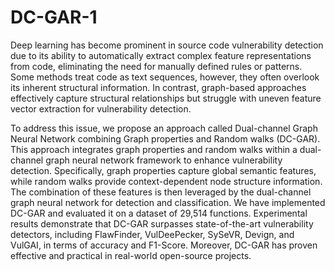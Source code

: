 # DC-GAR-1
Deep learning has become prominent in source code vulnerability detection due to its ability to automatically extract complex feature representations from code, eliminating the need for manually defined rules or patterns. Some methods treat code as text sequences, however, they often overlook its inherent structural information. In contrast, graph-based approaches effectively capture structural relationships but struggle with uneven feature vector extraction for vulnerability detection.

To address this issue, we propose an approach called Dual-channel Graph Neural Network combining Graph properties and Random walks (DC-GAR). This approach integrates graph properties and random walks within a dual-channel graph neural network framework to enhance vulnerability detection. Specifically, graph properties capture global semantic features, while random walks provide context-dependent node structure information. The combination of these features is then leveraged by the dual-channel graph neural network for detection and classification. We have implemented DC-GAR and evaluated it on a dataset of 29,514 functions. Experimental results demonstrate that DC-GAR surpasses state-of-the-art vulnerability detectors, including FlawFinder, VulDeePecker, SySeVR, Devign, and VulGAI, in terms of accuracy and F1-Score. Moreover, DC-GAR has proven effective and practical in real-world open-source projects.